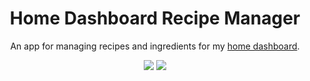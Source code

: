 <h1 align="center">Home Dashboard Recipe Manager </h1>
<p align="center">
    An app for managing recipes and ingredients for my <a href="https://github.com/iamtomhewitt/home-dashboard">home dashboard</a>.
</p>
<p align="center">
    <img src="https://img.shields.io/github/workflow/status/iamtomhewitt/home-dashboard-recipe-manager/Tests"/>
    <a href="https://codecov.io/gh/iamtomhewitt/home-dashboard-recipe-manager"><img src="https://codecov.io/gh/iamtomhewitt/home-dashboard-recipe-manager/branch/master/graph/badge.svg"/></a>
</p>